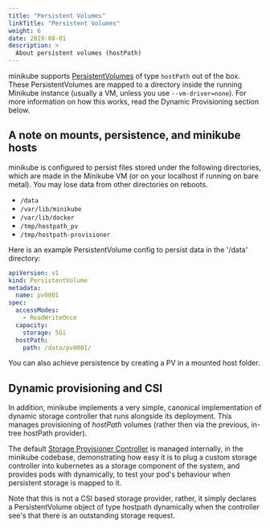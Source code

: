 ```yaml
---
title: "Persistent Volumes"
linkTitle: "Persistent Volumes"
weight: 6
date: 2019-08-01
description: >
  About persistent volumes (hostPath)
---
```


minikube supports [PersistentVolumes](https://kubernetes.io/docs/concepts/storage/persistent-volumes/) of type `hostPath` out of the box.  These PersistentVolumes are mapped to a directory inside the running Minikube instance (usually a VM, unless you use `--vm-driver=none`).  For more information on how this works, read the Dynamic Provisioning section below.

## A note on mounts, persistence, and minikube hosts

minikube is configured to persist files stored under the following directories, which are made in the Minikube VM (or on your localhost if running on bare metal).  You may lose data from other directories on reboots.

* `/data`
* `/var/lib/minikube`
* `/var/lib/docker`
* `/tmp/hostpath_pv`
* `/tmp/hostpath-provisioner`

Here is an example PersistentVolume config to persist data in the '/data' directory:

```yaml
apiVersion: v1
kind: PersistentVolume
metadata:
  name: pv0001
spec:
  accessModes:
    - ReadWriteOnce
  capacity:
    storage: 5Gi
  hostPath:
    path: /data/pv0001/
```

You can also achieve persistence by creating a PV in a mounted host folder.

## Dynamic provisioning and CSI

In addition, minikube implements a very simple, canonical implementation of dynamic storage controller that runs alongside its deployment.  This manages provisioning of  *hostPath* volumes (rather then via the previous, in-tree hostPath provider).  

The default [Storage Provisioner Controller](https://github.com/kubernetes/minikube/blob/master/pkg/storage/storage_provisioner.go) is managed internally, in the minikube codebase, demonstrating how easy it is to plug a custom storage controller into kubernetes as a storage component of the system, and provides pods with dynamically, to test your pod's behaviour when persistent storage is mapped to it.

Note that this is not a CSI based storage provider, rather, it simply declares a PersistentVolume object of type hostpath dynamically when the controller see's that there is an outstanding storage request.
